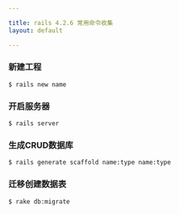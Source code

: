 ```yaml
---

title: rails 4.2.6 常用命令收集
layout: default

---
```



### 新建工程
`$ rails new name`

### 开启服务器
`$ rails server`

### 生成CRUD数据库
`$ rails generate scaffold name:type name:type`

### 迁移创建数据表
`$ rake db:migrate`
